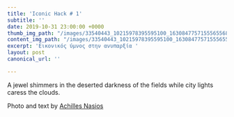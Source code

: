 ```yaml
---
title: 'Iconic Hack # 1'
subtitle: ''
date: 2019-10-31 23:00:00 +0000
thumb_img_path: "/images/33540443_10215978395595100_1630847757155565568_o.jpg"
content_img_path: "/images/33540443_10215978395595100_1630847757155565568_o.jpg"
excerpt: 'Εικονικός ύμνος στην ανυπαρξία '
layout: post
canonical_url: ''

---
```

A jewel shimmers in the deserted darkness of the fields while city lights caress the clouds.

Photo and text by [Achilles Nasios](https://anikon.org/)